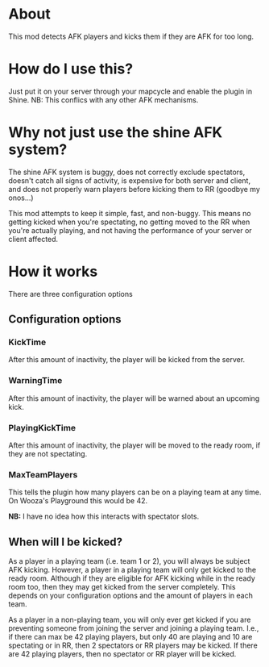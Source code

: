 # About

This mod detects AFK players and kicks them if they are AFK for too long.

# How do I use this?

Just put it on your server through your mapcycle and enable the plugin in Shine.
NB: This conflics with any other AFK mechanisms.

# Why not just use the shine AFK system?

The shine AFK system is buggy, does not correctly exclude spectators,
doesn't catch all signs of activity, is expensive for both server and client,
and does not properly warn players before kicking them to RR (goodbye my onos...)

This mod attempts to keep it simple, fast, and non-buggy.
This means no getting kicked when you're spectating, no getting moved to the RR when you're
actually playing, and not having the performance of your server or client affected.

# How it works

There are three configuration options

## Configuration options

### KickTime
After this amount of inactivity, the player will be kicked from the server.

### WarningTime
After this amount of inactivity, the player will be warned about an upcoming kick.

### PlayingKickTime
After this amount of inactivity, the player will be moved to the ready room, if they
are not spectating.

### MaxTeamPlayers
This tells the plugin how many players can be on a playing team at any time. On Wooza's
Playground this would be 42.

**NB:** I have no idea how this interacts with spectator slots.

## When will I be kicked?

As a player in a playing team (i.e. team 1 or 2), you will always be subject AFK kicking.
However, a player in a playing team will only get kicked to the ready room.
Although if they are eligible for AFK kicking while in the ready room too, then they may
get kicked from the server completely.
This depends on your configuration options and the amount of players in each team.


As a player in a non-playing team, you will only ever get kicked if you are preventing someone
from joining the server and joining a playing team.
I.e., if there can max be 42 playing players, but only 40 are playing and 10 are spectating or in RR, then
2 spectators or RR players may be kicked. If there are 42 playing players, then no spectator or RR player will be kicked.
